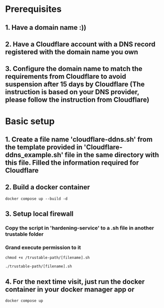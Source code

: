 # Prerequisites

## 1. Have a domain name :))

## 2. Have a Cloudflare account with a DNS record registered with the domain name you own

## 3. Configure the domain name to match the requirements from Cloudflare to avoid suspension after 15 days by Cloudflare (The instruction is based on your DNS provider, please follow the instruction from Cloudflare)

# Basic setup

## 1. Create a file name 'cloudflare-ddns.sh' from the template provided in 'Cloudflare-ddns_example.sh' file in the same directory with this file. Filled the information required for Cloudflare

## 2. Build a docker container

```
docker compose up --build -d
```

## 3. Setup local firewall

### Copy the script in 'hardening-service' to a .sh file in another trustable folder

### Grand execute permission to it

```
chmod +x /trustable-path/[filename].sh
```

```
./trustable-path/[filename].sh
```

## 4. For the next time visit, just run the docker container in your docker manager app or

```
docker compose up
```
